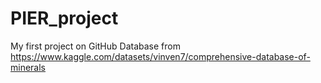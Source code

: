 # PIER_project
My first project on GitHub
Database from https://www.kaggle.com/datasets/vinven7/comprehensive-database-of-minerals
